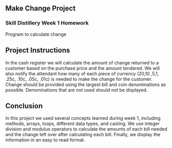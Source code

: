 ## Make Change Project

### Skill Distillery Week 1 Homework

Program to calculate change

## Project Instructions 

In the cash register we will calculate the amount of change returned to a customer based on the purchase price and the amount tendered. We will also notify the attendant how many of each piece of currency ($20 ,$10 ,$5 ,$1, .25c, .10c, .05c, .01c) is needed to make the change for the customer. Change should be provided using the largest bill and coin denominations as possible. Denominations that are not used should not be displayed.

## Conclusion

In this project we used several concepts learned during week 1, including methods, arrays, loops, different data types, and casting. We use integer division and modulus operators to calculate the amounts of each bill needed and the change left over after calculating each bill. Finally, we display the information in an easy to read format.